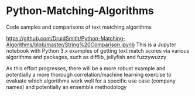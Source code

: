 # Python-Matching-Algorithms
Code samples and comparisons of text matching algorithms

https://github.com/DruidSmith/Python-Matching-Algorithms/blob/master/String%20Comparison.ipynb
This is a Jupyter notebook with Python 3.x examples of getting text match scores via various algorithms and packages, such as difflib, jellyfish and fuzzywuzzy

As this effort progresses, there will be a more robust example and potentially a more thorough correlation/machine learning exercise to evaluate which algorithms work well for a specific use case (company names) and potentially an ensemble methodology

